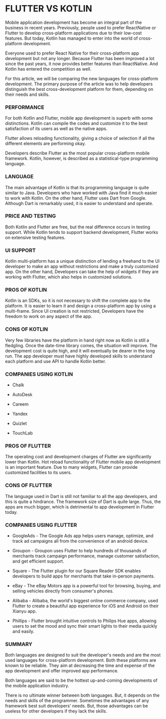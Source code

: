# FLUTTER VS KOTLIN

Mobile application development has become an integral part of the business in recent years. Previously, people used to prefer ReactNative or Flutter to develop cross-platform applications due to their low-cost features. But today, Kotlin has managed to enter into the world of cross-platform development. 

Everyone used to prefer React Native for their cross-platform app development but not any longer. Because Flutter has been improved a lot since the past years, it now provides better features than ReactNative. And Kotlin has entered the competition as well.

For this article, we will be comparing the new languages for cross-platform development. The primary purpose of the article was to help developers distinguish the best cross-development platform for them, depending on their needs and skills.

### PERFORMANCE

For both Kotlin and Flutter, mobile app development is superb with some distinctions. Kotlin can compile the codes and customize it to the best satisfaction of its users as well as the native apps. 

Flutter allows reloading functionality, giving a choice of selection if all the different elements are performing okay. 

Developers describe Flutter as the most popular cross-platform mobile framework. Kotlin, however, is described as a statistical-type programming language.

### LANGUAGE

The main advantage of Kotlin is that its programming language is quite similar to Java. Developers who have worked with Java find it much easier to work with Kotlin. On the other hand, Flutter uses Dart from Google. Although Dart is remarkably used, it is easier to understand and operate.

### PRICE AND TESTING 

Both Kotlin and Flutter are free, but the real difference occurs in testing support. While Kotlin tends to support backend development, Flutter works on extensive testing features.

### UI SUPPORT

Kotlin multi-platform has a unique distinction of lending a freehand to the UI developer to make an app without restrictions and make a truly customized app. On the other hand, Developers can take the help of widgets if they are working with Flutter, which also helps in customized solutions.

### PROS OF KOTLIN 

Kotlin is an SDKs, so it is not necessary to shift the complete app to the platform. It is easier to learn it and design a cross-platform app by using a multi-frame. Since UI creation is not restricted, Developers have the freedom to work on any aspect of the app.

### CONS OF KOTLIN

Very few libraries have the platform in hand right now as Kotlin is still a fledgling. Once the date-time library comes, the situation will improve. The development cost is quite high, and it will eventually be dearer in the long run. The app developer must have highly developed skills to understand each platform and use API to handle Kotlin better.

### COMPANIES USING KOTLIN

* Chalk

* AutoDesk

* Careem

* Yandex

* Quizlet

* TouchLab

### PROS OF FLUTTER

The operating cost and development charges of Flutter are significantly lower than Kotlin. Hot reload functionality of Flutter mobile app development is an important feature. Due to many widgets, Flutter can provide customized facilities to its users.

### CONS OF FLUTTER

The language used in Dart is still not familiar to all the app developers, and this is quite a hindrance. The framework size of Dart is quite large. Thus, the apps are much bigger, which is detrimental to app development in Flutter today.

### COMPANIES USING FLUTTER

* GoogleAds - The Google Ads app helps users manage, optimize, and track ad campaigns all from the convenience of an android device.

* Groupon - Groupon uses Flutter to help hundreds of thousands of merchants track campaign performance, manage customer satisfaction, and get efficient support.

* Square - The Flutter plugin for our Square Reader SDK enables developers to build apps for merchants that take in-person payments.

* eBay - The eBay Motors app is a powerful tool for browsing, buying, and selling vehicles directly from consumer's phones.

* Alibaba - Alibaba, the world's biggest online commerce company, used Flutter to create a beautiful app experience for iOS and Android on their Xianyu app.

* Phillips - Flutter brought intuitive controls to Philips Hue apps, allowing users to set the mood and sync their smart lights to their media quickly and easily.

### SUMMARY

Both languages are designed to suit the developer's needs and are the most used languages for cross-platform development. Both these platforms are known to be reliable. They aim at decreasing the time and expense of the app development and offer improved app performance.

Both languages are said to be the hottest up-and-coming developments of the mobile application industry.

There is no ultimate winner between both languages. But, it depends on the needs and skills of the programmer. Sometimes the advantages of any framework best suit developers' needs. But, those advantages can be useless for other developers if they lack the skills.
